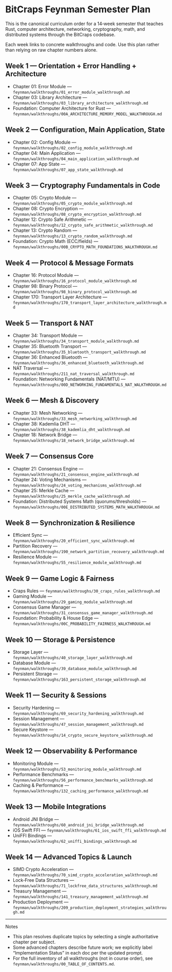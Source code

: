 # BitCraps Feynman Semester Plan

This is the canonical curriculum order for a 14‑week semester that teaches Rust, computer architecture, networking, cryptography, math, and distributed systems through the BitCraps codebase.

Each week links to concrete walkthroughs and code. Use this plan rather than relying on raw chapter numbers alone.

## Week 1 — Orientation + Error Handling + Architecture
- Chapter 01: Error Module — `feynman/walkthroughs/01_error_module_walkthrough.md`
- Chapter 03: Library Architecture — `feynman/walkthroughs/03_library_architecture_walkthrough.md`
- Foundation: Computer Architecture for Rust — `feynman/walkthroughs/00A_ARCHITECTURE_MEMORY_MODEL_WALKTHROUGH.md`

## Week 2 — Configuration, Main Application, State
- Chapter 02: Config Module — `feynman/walkthroughs/02_config_module_walkthrough.md`
- Chapter 04: Main Application — `feynman/walkthroughs/04_main_application_walkthrough.md`
- Chapter 07: App State — `feynman/walkthroughs/07_app_state_walkthrough.md`

## Week 3 — Cryptography Fundamentals in Code
- Chapter 05: Crypto Module — `feynman/walkthroughs/05_crypto_module_walkthrough.md`
- Chapter 08: Crypto Encryption — `feynman/walkthroughs/08_crypto_encryption_walkthrough.md`
- Chapter 12: Crypto Safe Arithmetic — `feynman/walkthroughs/12_crypto_safe_arithmetic_walkthrough.md`
- Chapter 13: Crypto Random — `feynman/walkthroughs/13_crypto_random_walkthrough.md`
- Foundation: Crypto Math (ECC/fields) — `feynman/walkthroughs/00B_CRYPTO_MATH_FOUNDATIONS_WALKTHROUGH.md`

## Week 4 — Protocol & Message Formats
- Chapter 16: Protocol Module — `feynman/walkthroughs/16_protocol_module_walkthrough.md`
- Chapter 98: Binary Protocol — `feynman/walkthroughs/98_binary_protocol_walkthrough.md`
- Chapter 170: Transport Layer Architecture — `feynman/walkthroughs/170_transport_layer_architecture_walkthrough.md`

## Week 5 — Transport & NAT
- Chapter 34: Transport Module — `feynman/walkthroughs/34_transport_module_walkthrough.md`
- Chapter 35: Bluetooth Transport — `feynman/walkthroughs/35_bluetooth_transport_walkthrough.md`
- Chapter 36: Enhanced Bluetooth — `feynman/walkthroughs/36_enhanced_bluetooth_walkthrough.md`
- NAT Traversal — `feynman/walkthroughs/211_nat_traversal_walkthrough.md`
- Foundation: Networking Fundamentals (NAT/MTU) — `feynman/walkthroughs/00D_NETWORKING_FUNDAMENTALS_NAT_WALKTHROUGH.md`

## Week 6 — Mesh & Discovery
- Chapter 33: Mesh Networking — `feynman/walkthroughs/33_mesh_networking_walkthrough.md`
- Chapter 38: Kademlia DHT — `feynman/walkthroughs/38_kademlia_dht_walkthrough.md`
- Chapter 18: Network Bridge — `feynman/walkthroughs/18_network_bridge_walkthrough.md`

## Week 7 — Consensus Core
- Chapter 21: Consensus Engine — `feynman/walkthroughs/21_consensus_engine_walkthrough.md`
- Chapter 24: Voting Mechanisms — `feynman/walkthroughs/24_voting_mechanisms_walkthrough.md`
- Chapter 25: Merkle Cache — `feynman/walkthroughs/25_merkle_cache_walkthrough.md`
- Foundation: Distributed Systems Math (quorums/thresholds) — `feynman/walkthroughs/00E_DISTRIBUTED_SYSTEMS_MATH_WALKTHROUGH.md`

## Week 8 — Synchronization & Resilience
- Efficient Sync — `feynman/walkthroughs/20_efficient_sync_walkthrough.md`
- Partition Recovery — `feynman/walkthroughs/190_network_partition_recovery_walkthrough.md`
- Resilience Module — `feynman/walkthroughs/55_resilience_module_walkthrough.md`

## Week 9 — Game Logic & Fairness
- Craps Rules — `feynman/walkthroughs/30_craps_rules_walkthrough.md`
- Gaming Module — `feynman/walkthroughs/29_gaming_module_walkthrough.md`
- Consensus Game Manager — `feynman/walkthroughs/31_consensus_game_manager_walkthrough.md`
- Foundation: Probability & House Edge — `feynman/walkthroughs/00C_PROBABILITY_FAIRNESS_WALKTHROUGH.md`

## Week 10 — Storage & Persistence
- Storage Layer — `feynman/walkthroughs/40_storage_layer_walkthrough.md`
- Database Module — `feynman/walkthroughs/39_database_module_walkthrough.md`
- Persistent Storage — `feynman/walkthroughs/163_persistent_storage_walkthrough.md`

## Week 11 — Security & Sessions
- Security Hardening — `feynman/walkthroughs/69_security_hardening_walkthrough.md`
- Session Management — `feynman/walkthroughs/47_session_management_walkthrough.md`
- Secure Keystore — `feynman/walkthroughs/14_crypto_secure_keystore_walkthrough.md`

## Week 12 — Observability & Performance
- Monitoring Module — `feynman/walkthroughs/53_monitoring_module_walkthrough.md`
- Performance Benchmarks — `feynman/walkthroughs/56_performance_benchmarks_walkthrough.md`
- Caching & Performance — `feynman/walkthroughs/132_caching_performance_walkthrough.md`

## Week 13 — Mobile Integrations
- Android JNI Bridge — `feynman/walkthroughs/60_android_jni_bridge_walkthrough.md`
- iOS Swift FFI — `feynman/walkthroughs/61_ios_swift_ffi_walkthrough.md`
- UniFFI Bindings — `feynman/walkthroughs/62_uniffi_bindings_walkthrough.md`

## Week 14 — Advanced Topics & Launch
- SIMD Crypto Acceleration — `feynman/walkthroughs/70_simd_crypto_acceleration_walkthrough.md`
- Lock‑Free Data Structures — `feynman/walkthroughs/71_lockfree_data_structures_walkthrough.md`
- Treasury Management — `feynman/walkthroughs/141_treasury_management_walkthrough.md`
- Production Deployment — `feynman/walkthroughs/209_production_deployment_strategies_walkthrough.md`

---

Notes
- This plan resolves duplicate topics by selecting a single authoritative chapter per subject.
- Some advanced chapters describe future work; we explicitly label “Implementation Status” in each doc per the updated prompt.
- For the full inventory of all walkthroughs (not in course order), see `feynman/walkthroughs/00_TABLE_OF_CONTENTS.md`.
